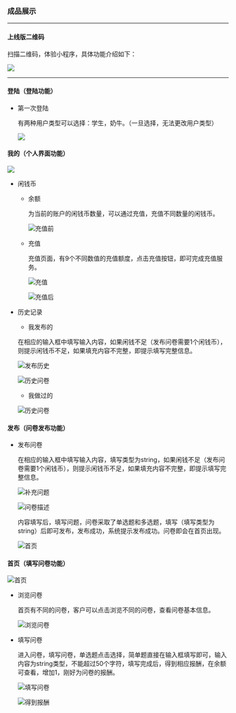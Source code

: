 ### 成品展示

------

#### 上线版二维码

扫描二维码，体验小程序，具体功能介绍如下：

![](https://github.com/strugglers-sysu/earn-money/blob/master/Document/pic/instructions_for_use/%E5%B0%8F%E7%A8%8B%E5%BA%8F%E4%BA%8C%E7%BB%B4%E7%A0%81.jpg)

------

#### 登陆（登陆功能）

- 第一次登陆

  有两种用户类型可以选择：学生，奶牛。（一旦选择，无法更改用户类型）

  ![](https://github.com/strugglers-sysu/earn-money/blob/master/Document/pic/instructions_for_use/%E7%99%BB%E9%99%86.jpg)

#### 我的（个人界面功能）

![](https://github.com/strugglers-sysu/earn-money/blob/master/Document/pic/instructions_for_use/%E6%88%91%E7%9A%84.jpg)

- 闲钱币

  - 余额

    为当前的账户的闲钱币数量，可以通过充值，充值不同数量的闲钱币。

    ![充值前](https://github.com/strugglers-sysu/earn-money/blob/master/Document/pic/instructions_for_use/%E5%85%85%E5%80%BC%E5%89%8D.png)

  - 充值

    充值页面，有9个不同数值的充值额度，点击充值按钮，即可完成充值服务。

    ![充值](https://github.com/strugglers-sysu/earn-money/blob/master/Document/pic/instructions_for_use/%E5%85%85%E5%80%BC.png)

    ![充值后](https://github.com/strugglers-sysu/earn-money/blob/master/Document/pic/instructions_for_use/%E5%85%85%E5%80%BC%E5%90%8E.png)

- 历史记录

  - 我发布的

  在相应的输入框中填写输入内容，如果闲钱不足（发布问卷需要1个闲钱币），则提示闲钱币不足，如果填充内容不完整，即提示填写完整信息。

  ![发布历史](https://github.com/strugglers-sysu/earn-money/blob/master/Document/pic/instructions_for_use/%E5%8F%91%E5%B8%83%E5%8E%86%E5%8F%B2.png)

  ![历史问卷](https://github.com/strugglers-sysu/earn-money/blob/master/Document/pic/instructions_for_use/%E5%88%A0%E9%99%A4%E8%AE%B0%E5%BD%95.png)
  
  - 我做过的
  
  ![历史问卷](https://github.com/strugglers-sysu/earn-money/blob/master/Document/pic/instructions_for_use/%E5%8F%91%E5%B8%83%E5%8E%86%E5%8F%B22.png)

#### 发布（问卷发布功能）

- 发布问卷

  在相应的输入框中填写输入内容，填写类型为string，如果闲钱不足（发布问卷需要1个闲钱币），则提示闲钱币不足，如果填充内容不完整，即提示填写完整信息。

  ![补充问题](https://github.com/strugglers-sysu/earn-money/blob/master/Document/pic/instructions_for_use/%E9%97%AE%E5%8D%B7%E6%8F%8F%E8%BF%B0.png)

  ![问卷描述](https://github.com/strugglers-sysu/earn-money/blob/master/Document/pic/instructions_for_use/%E8%A1%A5%E5%85%85%E9%97%AE%E9%A2%98.png)

  内容填写后，填写问题，问卷采取了单选题和多选题，填写（填写类型为string）后即可发布，发布成功，系统提示发布成功。问卷即会在首页出现。

  ![首页](https://github.com/strugglers-sysu/earn-money/blob/master/Document/pic/instructions_for_use/%E9%A6%96%E9%A1%B5.png)

#### 首页（填写问卷功能）

![首页](https://github.com/strugglers-sysu/earn-money/blob/master/Document/pic/instructions_for_use/%E9%A6%96%E9%A1%B5.png)

- 浏览问卷

  首页有不同的问卷，客户可以点击浏览不同的问卷，查看问卷基本信息。

  ![浏览问卷](https://github.com/strugglers-sysu/earn-money/blob/master/Document/pic/instructions_for_use/%E6%B5%8F%E8%A7%88%E9%97%AE%E5%8D%B7.png)

- 填写问卷

  进入问卷，填写问卷，单选题点击选择，简单题直接在输入框填写即可，输入内容为string类型，不能超过50个字符，填写完成后，得到相应报酬，在余额可查看，增加1，刚好为问卷的报酬。

  ![填写问卷](https://github.com/strugglers-sysu/earn-money/blob/master/Document/pic/instructions_for_use/%E5%A1%AB%E5%86%99%E9%97%AE%E5%8D%B7.png)

  ![得到报酬](https://github.com/strugglers-sysu/earn-money/blob/master/Document/pic/instructions_for_use/%E5%BE%97%E5%88%B0%E6%8A%A5%E9%85%AC.png)

